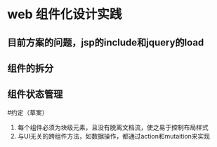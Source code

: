 # web 组件化设计实践
## 目前方案的问题，jsp的include和jquery的load

## 组件的拆分

## 组件状态管理



#约定（草案）
1. 每个组件必须为块级元素，且没有脱离文档流，使之易于控制布局样式
2. 与UI无关的跨组件方法，如数据操作，都通过action和mutaition来实现